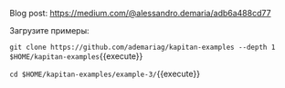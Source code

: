 Blog post: https://medium.com/@alessandro.demaria/adb6a488cd77

Загрузите примеры:

`git clone https://github.com/ademariag/kapitan-examples --depth 1 $HOME/kapitan-examples`{{execute}}

`cd $HOME/kapitan-examples/example-3/`{{execute}}
